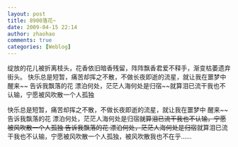 ```yaml
---
layout: post
title: 8900落花~
date: 2009-04-15 22:14
author: zhaohao
comments: true
categories: [Weblog]
---
```

绽放的花儿被折离枝头，花香依旧暗香残留，阵阵飘香君爱不释手，渐变枯萎遗弃街头。
快乐总是短暂，痛苦却挥之不散，不做长夜即逝的流星，就让我在噩梦中 醒来~~
告诉我飘落的花 漂泊何处，茫茫人海何处是归宿~~就算泪已流干我也不认输，宁愿被风吹散一个人孤独

快乐总是短暂，痛苦却挥之不散，不做长夜即逝的流星，就让我在噩梦中 醒来~~
告诉我飘落的花 漂泊何处，茫茫人海何处是归宿~~就算泪已流干我也不认输，宁愿被风吹散一个人孤独
告诉我飘落的花 漂泊何处，茫茫人海何处是归宿~~就算泪已流干我也不认输，宁愿被风吹散一个人孤独，被风吹散我也不在乎……

